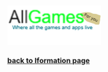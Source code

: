 <hyml><body><img src="2020_12_21_0t3_Kleki.png" >
<H3><a href = "Index.md">back to Iformation page</a></H3></body></html>
